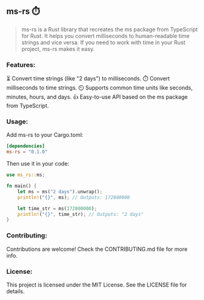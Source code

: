 ## ms-rs ⏱️
> ms-rs is a Rust library that recreates the ms package from TypeScript for Rust. It helps you convert milliseconds to human-readable time strings and vice versa. If you need to work with time in your Rust project, ms-rs makes it easy.

### Features:
⏳ Convert time strings (like "2 days") to milliseconds.
⏱️ Convert milliseconds to time strings.
⏲️ Supports common time units like seconds, minutes, hours, and days.
👍 Easy-to-use API based on the ms package from TypeScript.

### Usage:
Add ms-rs to your Cargo.toml:

```toml
[dependencies]
ms-rs = "0.1.0"
```

Then use it in your code:

```rust
use ms_rs::ms;

fn main() {
    let ms = ms("2 days").unwrap();
    println!("{}", ms); // Outputs: 172800000

    let time_str = ms(172800000);
    println!("{}", time_str); // Outputs: "2 days"
}
```

### Contributing:
Contributions are welcome! Check the CONTRIBUTING.md file for more info.

### License:
This project is licensed under the MIT License. See the LICENSE file for details.
